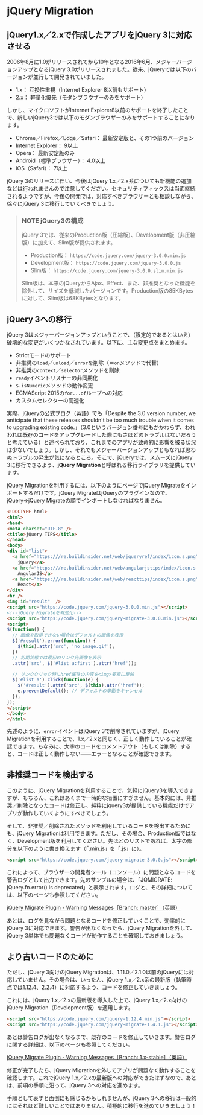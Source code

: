# jQuery Migration
## jQuery1.x／2.xで作成したアプリをjQuery 3に対応させる
2006年8月に1.0がリリースされてから10年となる2016年6月、メジャーバージョンアップとなるjQuery 3.0がリリースされました。従来、jQueryでは以下のバージョンが並行して開発されていました。  

- 1.x： 互換性重視（Internet Explorer 8以前もサポート）
- 2.x： 軽量化優先（モダンブラウザーのみをサポート）

しかし、マイクロソフトがInternet Explorer8以前のサポートを終了したことで、新しいjQuery3では以下のモダンブラウザーのみをサポートすることになります。

- Chrome／Firefox／Edge／Safari： 最新安定版と、その1つ前のバージョン
- Internet Explorer： 9以上
- Opera： 最新安定版のみ
- Android（標準ブラウザー）： 4.0以上
- iOS（Safari）： 7以上

jQuery 3のリリースに伴い、今後はjQuery 1.x／2.x系についても新機能の追加などは行われませんので注意してください。セキュリティフィックスは当面継続されるようですが、今後の開発では、対応すべきブラウザーとも相談しながら、徐々にjQuery 3に移行していくべきでしょう。

> ### NOTE jQuery3の構成
> jQuery 3では、従来のProduction版（圧縮版）、Development版（非圧縮版）に加えて、Slim版が提供されます。
> - Production版： `https://code.jquery.com/jquery-3.0.0.min.js`
> - Development版： `https://code.jquery.com/jquery-3.0.0.js`
> - Slim版： `https://code.jquery.com/jquery-3.0.0.slim.min.js`
> 
> Slim版は、本来のjQueryからAjax、Effect、また、非推奨となった機能を除外して、サイズを低減したバージョンです。Production版の85KBytesに対して、Slim版は68KBytesとなります。

## jQuery 3への移行
jQuery 3はメジャーバージョンアップということで、（限定的であるとはいえ）破壊的な変更がいくつかなされています。以下に、主な変更点をまとめます。

- Strictモードのサポート
- 非推奨の`load`／`unload`／`error`を削除（＝`on`メソッドで代替）
- 非推奨の`context`／`selector`メソッドを削除
- `ready`イベントリスナーの非同期化
- `$.isNumeric`メソッドの動作変更
- ECMAScript 2015の`for...of`ループへの対応
- カスタムセレクターの高速化

実際、jQueryの公式ブログ（英語）でも「Despite the 3.0 version number, we anticipate that these releases shouldn't be too much trouble when it comes to upgrading existing code.」（3.0というバージョン番号にもかかわらず、われわれは既存のコードをアップグレードした際にもさほどのトラブルはないだろうと考えている）と述べられており、これまでのアプリが致命的に影響を被る状況は少ないでしょう。しかし、それでもメジャーバージョンアップともなれば思わぬトラブルの発生が気になるところ。そこで、jQueryでは、スムーズにjQuery 3に移行できるよう、**jQuery Migration**と呼ばれる移行ライブラリを提供しています。

jQuery Migrationを利用するには、以下のようにページでjQuery Migrateをインポートするだけです。jQuery MigrateはjQueryのプラグインなので、jQuery⇒jQuery Migrateの順でインポートしなければなりません。

```html
<!DOCTYPE html>
<html>
<head>
<meta charset="UTF-8" />
<title>jQuery TIPS</title>
</head>
<body>
<div id="list">
  <a href="https:///re.buildinsider.net/web/jqueryref/index/icon.s.png">
    jQuery</a>
  <a href="https:///re.buildinsider.net/web/angularjstips/index/icon.s.png">
    AngularJS</a>
  <a href="https:///re.buildinsider.net/web/reacttips/index/icon.s.png">
    React</a>
</div>
<hr />
<img id="result"  />
<script src="https://code.jquery.com/jquery-3.0.0.min.js"></script>
<!--jQuery Migrateを有効化-->
<script src="https://code.jquery.com/jquery-migrate-3.0.0.min.js"></script>
<script>
$(function() {
  // 画像を取得できない場合はデフォルトの画像を表示
  $('#result').error(function() {
    $(this).attr('src', 'no_image.gif');
  })
  // 初期状態では最初のリンク先画像を表示
  .attr('src', $('#list a:first').attr('href'));

  // リンククリック時にhref属性の内容を<img>要素に反映
  $('#list a').click(function(e) {
    $('#result').attr('src', $(this).attr('href'));
    e.preventDefault(); // デフォルトの挙動をキャンセル
  });
});
</script>
</body>
</html>
```
先述のように、`error`イベントはjQuery 3で削除されていますが、jQuery Migrationを利用することで、1.x／2.xと同じく、正しく動作していることが確認できます。ちなみに、太字のコードをコメントアウト（もしくは削除）すると、コードは正しく動作しない――エラーとなることが確認できます。

## 非推奨コードを検出する
このように、jQuery Migrationを利用することで、気軽にjQuery3を導入できますが、もちろん、これはあくまで一時的な措置にすぎません。基本的には、非推奨／削除となったコードは修正し、純粋にjquery3が提供している機能だけでアプリが動作していくようにすべきでしょう。  

そして、非推奨／削除されたメソッドを利用しているコードを検出するためにも、jQuery Migrationは利用できます。ただし、その場合、Production版ではなく、Development版を利用してください。先ほどのリストであれば、太字の部分を以下のように書き換えます（「.min.js」を「.js」に）。

```html
<script src="https://code.jquery.com/jquery-migrate-3.0.0.js"></script>
```

これによって、ブラウザーの開発者ツール（コンソール）に問題となるコードを警告ログとして出力できます。先のサンプルの場合は、「JQMIGRATE: jQuery.fn.error() is deprecated」と表示されます。ログと、その詳細については、以下のページも参照してください。

[jQuery Migrate Plugin - Warning Messages［Branch: master］（英語）](https://github.com/jquery/jquery-migrate/blob/master/warnings.md)

あとは、ログを見ながら問題となるコードを修正していくことで、効率的にjQuery 3に対応できます。警告が出なくなったら、jQuery Migrationを外して、jQuery 3単体でも問題なくコードが動作することを確認しておきましょう。

## より古いコードのために
ただし、jQuery 3向けのjQuery Migrationは、1.11.0／2.1.0以前のjQueryには対応していません。その場合は、いったん、jQuery 1.x／2.x系の最新版（執筆時点では1.12.4、2.2.4）に対応するよう、コードを修正していきましょう。  

これには、jQuery 1.x／2.xの最新版を導入した上で、jQuery 1.x／2.x向けのjQuery Migration（Development版）を適用します。  

```html
<script src="https://code.jquery.com/jquery-1.12.4.min.js"></script>
<script src="https://code.jquery.com/jquery-migrate-1.4.1.js"></script>
```

あとは警告ログが出なくなるまで、既存のコードを修正していきます。警告ログに関する詳細は、以下のページも参照してください。

[jQuery Migrate Plugin - Warning Messages［Branch: 1.x-stable］（英語）](https://github.com/jquery/jquery-migrate/blob/1.x-stable/warnings.md)

修正が完了したら、jQuery Migrationを外してアプリが問題なく動作することを確認します。これでjQuery 1.x／2.xの最新版への対応ができたはずなので、あとは、前項の手順に沿って、jQuery 3への対応を進めます。

手順として表すと面倒にも感じるかもしれませんが、jQuery 3への移行は一般的にはそれほど難しいことではありません。積極的に移行を進めていきましょう！
